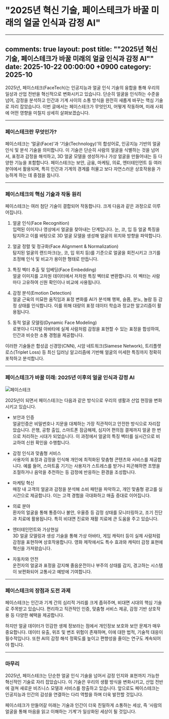 # "2025년 혁신 기술, 페이스테크가 바꿀 미래의 얼굴 인식과 감정 AI"

---
comments: true
layout: post
title: ""2025년 혁신 기술, 페이스테크가 바꿀 미래의 얼굴 인식과 감정 AI""
date: 2025-10-22 00:00:00 +0900
category: 2025-10
---

2025년, 페이스테크(FaceTech)는 인공지능과 얼굴 인식 기술의 융합을 통해 우리의 일상과 산업 전반을 혁신적으로 변화시키고 있습니다. 단순히 얼굴을 인식하는 수준을 넘어, 감정을 분석하고 인간과 기계 사이의 소통 방식을 완전히 새롭게 바꾸는 핵심 기술로 자리 잡았습니다. 이번 글에서는 페이스테크가 무엇인지, 어떻게 작동하며, 미래 사회에 어떤 영향을 미칠지 상세히 살펴보겠습니다.

---

### 페이스테크란 무엇인가?

페이스테크는 ‘얼굴(Face)’과 ‘기술(Technology)’의 합성어로, 인공지능 기반의 얼굴 인식 및 분석 기술을 의미합니다. 이 기술은 단순히 사람의 얼굴을 식별하는 것을 넘어서, 표정과 감정을 해석하고, 3D 얼굴 모델을 생성하거나 가상 얼굴을 만들어내는 등 다양한 기능을 포함합니다. 페이스테크는 보안, 금융, 마케팅, 의료, 엔터테인먼트 등 여러 분야에서 활용되며, 특히 인간과 기계의 경계를 허물고 보다 자연스러운 상호작용을 가능하게 하는 데 중점을 둡니다.

---

### 페이스테크의 핵심 기술과 작동 원리

페이스테크는 여러 첨단 기술이 결합되어 작동합니다. 크게 다음과 같은 과정으로 이루어집니다.

1. 얼굴 인식(Face Recognition)  
   입력된 이미지나 영상에서 얼굴을 찾아내는 단계입니다. 눈, 코, 입 등 얼굴 특징을 탐지하고 이를 바탕으로 3D 얼굴 모델을 생성해 얼굴의 위치와 방향을 파악합니다.

2. 얼굴 정렬 및 정규화(Face Alignment & Normalization)  
   탐지된 얼굴의 랜드마크(눈, 코, 입 위치 등)를 기준으로 얼굴을 회전시키고 크기를 조정해 인식 및 비교가 용이한 형태로 만듭니다.

3. 특징 벡터 추출 및 임베딩(Face Embedding)  
   얼굴 이미지를 고차원 데이터에서 저차원 특징 벡터로 변환합니다. 이 벡터는 사람마다 고유하여 신원 확인이나 비교에 사용됩니다.

4. 감정 분석(Emotion Detection)  
   얼굴 근육의 미묘한 움직임과 표정 변화를 AI가 분석해 행복, 슬픔, 분노, 놀람 등 감정 상태를 인식합니다. 이를 위해 대량의 표정 데이터 학습과 정교한 알고리즘이 활용됩니다.

5. 동적 얼굴 모델링(Dynamic Face Modeling)  
   로봇이나 디지털 아바타에 실제 사람처럼 감정을 표현할 수 있는 표정을 합성하여, 인간과 비슷한 소통 경험을 제공합니다.

이러한 기술들은 합성곱 신경망(CNN), 시암 네트워크(Siamese Network), 트리플렛 로스(Triplet Loss) 등 최신 딥러닝 알고리즘에 기반해 얼굴의 미세한 특징까지 정확히 포착하고 분석합니다.

---

### 페이스테크가 바꿀 미래: 2025년 이후의 얼굴 인식과 감정 AI

![페이스테크](https://images.unsplash.com/photo-1760857224786-15621b02ea64?crop=entropy&cs=tinysrgb&fit=max&fm=jpg&ixid=M3w4MTk5NDN8MHwxfHJhbmRvbXx8fHx8fHx8fDE3NjExMzEwMDZ8&ixlib=rb-4.1.0&q=80&w=400)

2025년이 되면서 페이스테크는 다음과 같은 방식으로 우리의 생활과 산업 현장을 변화시키고 있습니다.

- 보안과 인증  
  얼굴인증은 비밀번호나 지문을 대체하는 가장 직관적이고 안전한 방식으로 자리잡았습니다. 은행, 공항 출입, 스마트폰 잠금해제, 심지어 편의점 결제까지 얼굴 한 번으로 처리하는 시대가 되었습니다. 이 과정에서 얼굴의 특징 벡터를 실시간으로 비교하여 신원 확인을 수행합니다.

- 감정 인식과 맞춤형 서비스  
  사용자의 표정과 감정을 인식해 개인에 최적화된 맞춤형 콘텐츠와 서비스를 제공합니다. 예를 들어, 스마트홈 기기는 사용자가 스트레스를 받거나 피곤해하면 조명을 조절하거나 음악을 추천하는 등 감정에 반응하는 환경을 조성합니다.

- 마케팅 혁신  
  매장 내 고객의 얼굴과 감정을 분석해 소비 패턴을 파악하고, 개인 맞춤형 광고를 실시간으로 제공합니다. 이는 고객 경험을 극대화하고 매출 증대로 이어집니다.

- 의료 분야  
  환자의 얼굴을 통해 통증이나 불안, 우울증 등 감정 상태를 모니터링하고, 조기 진단과 치료에 활용됩니다. 특히 비대면 진료와 재활 치료에 큰 도움을 주고 있습니다.

- 엔터테인먼트와 가상현실  
  3D 얼굴 모델링과 생성 기술을 통해 가상 아바타, 게임 캐릭터 등이 실제 사람처럼 감정을 표현하며 상호작용합니다. 영화 제작에서도 특수 효과와 캐릭터 감정 표현에 혁신을 가져왔습니다.

- 자동차와 안전  
  운전자의 얼굴과 표정을 감지해 졸음운전이나 부주의 상태를 감지, 경고하는 시스템이 보편화되어 교통사고 예방에 기여합니다.

---

### 페이스테크의 장점과 도전 과제

페이스테크는 인간과 기계 간의 심리적 거리를 크게 좁혀주며, 비대면 시대의 핵심 기술로 주목받고 있습니다. 편리하고 직관적인 인증, 맞춤형 서비스 제공, 감정 기반 상호작용 등 다양한 혜택을 제공합니다.

하지만 얼굴 데이터가 민감한 생체 정보라는 점에서 개인정보 보호와 보안 문제가 매우 중요합니다. 데이터 유출, 위조 및 변조 위험이 존재하며, 이에 대한 법적, 기술적 대응이 필수적입니다. 또한 AI의 감정 해석 정확도를 높이고 편향성을 줄이는 연구도 계속되어야 합니다.

---

### 마무리

2025년, 페이스테크는 단순한 얼굴 인식 기술을 넘어서 감정 인지와 표현까지 가능한 혁신적인 기술로 자리 잡았습니다. 이 기술은 우리의 생활 방식을 변화시키고, 산업 전반에 걸쳐 새로운 비즈니스 모델과 서비스를 창출하고 있습니다. 앞으로도 페이스테크는 인공지능과 인간의 감성을 연결하는 다리 역할을 하며 더욱 발전할 것입니다. 

페이스테크가 만들어갈 미래는 기술과 인간이 더욱 친밀하게 소통하는 세상, 즉 ‘사람의 얼굴을 통해 마음을 읽고 이해하는 기계’가 일상화된 세상이 될 것입니다.